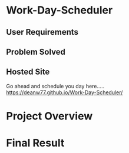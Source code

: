 # Work-Day-Scheduler

## User Requirements

## Problem Solved

## Hosted Site

Go ahead and schedule you day here..... <br>
https://deanw77.github.io/Work-Day-Scheduler/

# Project Overview

# Final Result